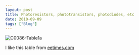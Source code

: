 ```yaml
---
layout: post
title: Photoresistors, phototransistors, photodiodes, etc
date: 2010-09-09
tags: ["Blog"]
---
```


![](C0086-Table1a-500x273.gif "C0086-Table1a")

I like this table from [eetimes.com](http://www.eetimes.com/design/automotive-design/4009874/Making-sense-of-light-sensors)